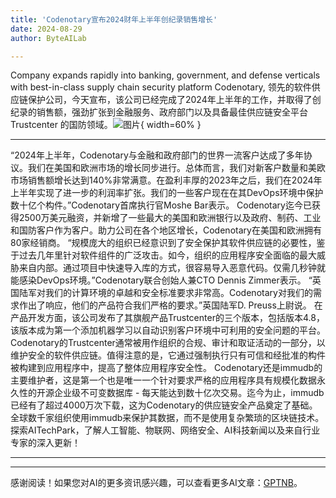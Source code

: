 ```yaml
---
title: 'Codenotary宣布2024财年上半年创纪录销售增长'
date: 2024-08-29
author: ByteAILab

---
```


Company expands rapidly into banking, government, and defense verticals with best-in-class supply chain security platform
Codenotary, 领先的软件供应链保护公司，今天宣布，该公司已经完成了2024年上半年的工作，并取得了创纪录的销售额，强劲扩张到金融服务、政府部门以及具备最佳供应链安全平台 Trustcenter 的国防领域。![图片](https://ai-techpark.com/wp-content/uploads/2024/08/Codenot-960x540.jpg){ width=60% }

---

“2024年上半年，Codenotary与金融和政府部门的世界一流客户达成了多年协议。我们在美国和欧洲市场的增长同步进行。总体而言，我们对新客户数量和美欧市场销售额增长达到140%非常满意。在盈利丰厚的2023年之后，我们在2024年上半年实现了进一步的利润率扩张。我们的一些客户现在在其DevOps环境中保护数十亿个构件。”Codenotary首席执行官Moshe Bar表示。
Codenotary迄今已获得2500万美元融资，并新增了一些最大的美国和欧洲银行以及政府、制药、工业和国防客户作为客户。助力公司在各个地区增长，Codenotary在美国和欧洲拥有80家经销商。
“规模庞大的组织已经意识到了安全保护其软件供应链的必要性，鉴于过去几年里针对软件组件的广泛攻击。如今，组织的应用程序安全面临的最大威胁来自内部。通过项目中快速导入库的方式，很容易导入恶意代码。仅需几秒钟就能感染DevOps环境。”Codenotary联合创始人兼CTO Dennis Zimmer表示。
“英国陆军对我们的计算环境的卓越和安全标准要求非常高。Codenotary对我们的需求作出了响应，他们的产品符合我们严格的要求。”英国陆军D. Preuss上尉说。
在产品开发方面，该公司发布了其旗舰产品Trustcenter的三个版本，包括版本4.8，该版本成为第一个添加机器学习以自动识别客户环境中可利用的安全问题的平台。 Codenotary的Trustcenter通常被用作组织的合规、审计和取证活动的一部分，以维护安全的软件供应链。值得注意的是，它通过强制执行只有可信和经批准的构件被构建到应用程序中，提高了整体应用程序安全性。
Codenotary还是immudb的主要维护者，这是第一个也是唯一一个针对要求严格的应用程序具有规模化数据永久性的开源企业级不可变数据库 - 每天能达到数十亿次交易。迄今为止，immudb已经有了超过4000万次下载，这为Codenotary的供应链安全产品奠定了基础。全球数千家组织使用immudb来保护其数据，而不是使用复杂繁琐的区块链技术。
探索AITechPark，了解人工智能、物联网、网络安全、AI科技新闻以及来自行业专家的深入更新！

---
---
感谢阅读！如果您对AI的更多资讯感兴趣，可以查看更多AI文章：[GPTNB](https://gptnb.com)。